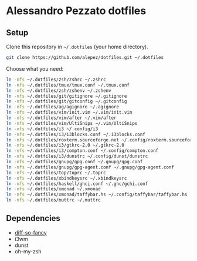 # Alessandro Pezzato dotfiles

## Setup

Clone this repository in `~/.dotfiles` (your home directory).

```sh
git clone https://github.com/alepez/dotfiles.git ~/.dotfiles
```

Choose what you need:

```sh
ln -nfs ~/.dotfiles/zsh/zshrc ~/.zshrc
ln -nfs ~/.dotfiles/tmux/tmux.conf ~/.tmux.conf
ln -nfs ~/.dotfiles/zsh/zshenv ~/.zshenv
ln -nfs ~/.dotfiles/git/gitignore ~/.gitignore
ln -nfs ~/.dotfiles/git/gitconfig ~/.gitconfig
ln -nfs ~/.dotfiles/ag/agignore ~/.agignore
ln -nfs ~/.dotfiles/vim/init.vim ~/.vim/init.vim
ln -nfs ~/.dotfiles/vim/after ~/.vim/after
ln -nfs ~/.dotfiles/vim/UltiSnips ~/.vim/UltiSnips
ln -nfs ~/.dotfiles/i3 ~/.config/i3
ln -nfs ~/.dotfiles/i3/i3blocks.conf ~/.i3blocks.conf
ln -nfs ~/.dotfiles/roxterm.sourceforge.net ~/.config/roxterm.sourceforge.net
ln -nfs ~/.dotfiles/i3/gtkrc-2.0 ~/.gtkrc-2.0
ln -nfs ~/.dotfiles/i3/compton.conf ~/.config/compton.conf
ln -nfs ~/.dotfiles/i3/dunstrc ~/.config/dunst/dunstrc
ln -nfs ~/.dotfiles/gnupg/gpg.conf ~/.gnupg/gpg.conf
ln -nfs ~/.dotfiles/gnupg/gpg-agent.conf ~/.gnupg/gpg-agent.conf
ln -nfs ~/.dotfiles/top/toprc ~/.toprc
ln -nfs ~/.dotfiles/xbindkeysrc ~/.xbindkeysrc
ln -nfs ~/.dotfiles/haskell/ghci.conf ~/.ghc/gchi.conf
ln -nfs ~/.dotfiles/xmonad ~/.xmonad
ln -nfs ~/.dotfiles/xmonad/taffybar.hs ~/.config/taffybar/taffybar.hs
ln -nfs ~/.dotfiles/muttrc ~/.muttrc
```

## Dependencies

 - [diff-so-fancy](https://github.com/so-fancy/diff-so-fancy)
 - i3wm
 - dunst
 - oh-my-zsh

